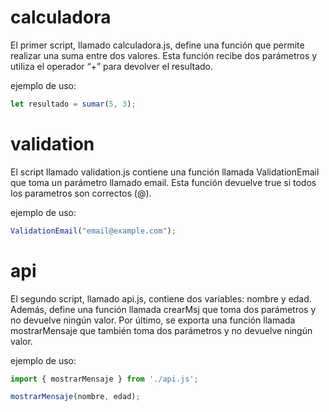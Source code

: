 # calculadora
El primer script, llamado calculadora.js, define una función que permite realizar una suma entre dos valores. Esta función recibe dos parámetros y utiliza el operador “+” para devolver el resultado.

ejemplo de uso:
```javascript
let resultado = sumar(5, 3);
```

# validation
El script llamado validation.js contiene una función llamada ValidationEmail que toma un parámetro llamado email. Esta función devuelve true si todos los parametros son correctos (@).

ejemplo de uso:
```javascript
ValidationEmail("email@example.com");
```

# api
El segundo script, llamado api.js, contiene dos variables: nombre y edad. Además, define una función llamada crearMsj que toma dos parámetros y no devuelve ningún valor. Por último, se exporta una función llamada mostrarMensaje que también toma dos parámetros y no devuelve ningún valor.

ejemplo de uso:
```javascript
import { mostrarMensaje } from './api.js';

mostrarMensaje(nombre, edad);
```